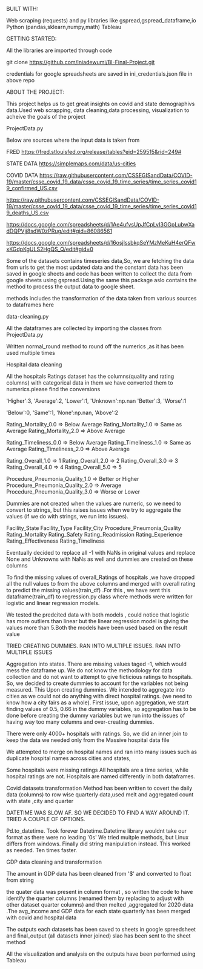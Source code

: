 
BUILT WITH:

Web scraping (requests) and py libraries like gspread,gspread_dataframe,io
Python (pandas,sklearn,numpy,math)
Tableau

GETTING STARTED:

All the libraries are imported through code 

git clone https://github.com/iniadewumi/BI-Final-Project.git

credentials for google spreadsheets are saved in ini_credentials.json file in above repo 

ABOUT THE PROJECT:

This project helps us to get great insights on covid and state demographivs data.Used web scrapping, data cleaning,data processing, visualization to acheive the goals of the project

ProjectData.py

Below are sources where the input data is taken from

FRED https://fred.stlouisfed.org/release/tables?eid=259515&rid=249#

STATE DATA https://simplemaps.com/data/us-cities

COVID DATA
https://raw.githubusercontent.com/CSSEGISandData/COVID-19/master/csse_covid_19_data/csse_covid_19_time_series/time_series_covid19_confirmed_US.csv

https://raw.githubusercontent.com/CSSEGISandData/COVID-19/master/csse_covid_19_data/csse_covid_19_time_series/time_series_covid19_deaths_US.csv

https://docs.google.com/spreadsheets/d/1Ae4ufvsUpJfCpLvI3GGpLubwXadDQPVjj8sdW0zPRug/edit#gid=86086561

https://docs.google.com/spreadsheets/d/16osjIssbkqSeYMzMeKuH4erQFwxKGdpKgULS2HgQS_Q/edit#gid=0


Some of the datasets contains timeseries data,So, we are fetching the data from urls to get the most updated data
and the constant data has been saved in google sheets and code has been written to collect the data from google sheets using gspread.Using the same this package aslo contains the method to process the output data to google sheet.

methods includes the transformation of the data taken from various sources to dataframes here

data-cleaning.py

All the dataframes are collected by importing the classes from  ProjectData.py

Written normal_round method to round off the numerics ,as it has been used multiple times

Hospital data cleaning

All the hospitals Ratings dataset has the columns(quality and rating columns) with categorical data in them we have converted them to numerics.please find the conversions

'Higher':3, 'Average':2, 'Lower':1, 'Unknown':np.nan 'Better':3, 'Worse':1

'Below':0, 'Same':1, 'None':np.nan, 'Above':2

Rating_Mortality_0.0 => Below Average
Rating_Mortality_1.0 => Same as Average
Rating_Mortality_2.0 => Above Average

Rating_Timeliness_0.0 => Below Average
Rating_Timeliness_1.0 => Same as Average
Rating_Timeliness_2.0 => Above Average

Rating_Overall_1.0 => 1 Rating_Overall_2.0 => 2 Rating_Overall_3.0 => 3
Rating_Overall_4.0 => 4 Rating_Overall_5.0 => 5

Procedure_Pneumonia_Quality_1.0 => Better or Higher Procedure_Pneumonia_Quality_2.0 => Average Procedure_Pneumonia_Quality_3.0 => Worse or Lower

Dummies are not created when the values are numeric, so we need to convert to strings, but this raises issues when we try to aggregate the values (if we do with strings, we run into issues). 

Facility_State
Facility_Type
Facility_City
Procedure_Pneumonia_Quality
Rating_Mortality
Rating_Safety
Rating_Readmission
Rating_Experience
Rating_Effectiveness
Rating_Timeliness

Eventually decided to replace all -1 with NaNs in original values and replace None and Unknowns with NaNs as well and dummies are created on these columns

To find the missing values of overall_Ratings of hospitals ,we have dropped all the null values to from the above columns and merged with overall rating to predict the missing values(train_df) .For this , we have sent this dataframe(train_df) to regression.py class where methods were written for logistic and linear regression models.

We tested the predcited data with both models , could notice that logistic has more outliers than linear but the linear regression model is giving the values more than 5.Both the models have been used based on the result value

TRIED CREATING DUMMIES. RAN INTO MULTIPLE ISSUES. RAN INTO MULTIPLE ISSUES

Aggregation into states. There are missing values taged -1, which would mess the dataframe up. We do not know the methodology for data collection and do not want to attempt to give ficticious ratings to hospitals. So, we decided to create dummies to account for the variables not being measured. This Upon creating dummies. We intended to aggregate into cities as we could not do anything with direct hospital ratings. (we need to know how a city fairs as a whole).
First issue, upon aggregation, we start finding values of 0.5, 0.66 in the dummy variables, so aggregation has to be done before creating the dummy variables but we run into the issues of having way too many columns and over-creating dummies.

There were only 4000+ hospitals with ratings. So, we did an inner join to keep the data we needed only from the Massive hospital data file

We attempted to merge on hospital names and ran into many issues such as duplicate hospital names across cities and states,

Some hospitals were missing ratings
All hospitals are a time series, while hospital ratings are not.
Hospitals are named differently in both dataframes.


Covid datasets transformation
Method has been written to covert the daily data (columns) to row wise quarterly data,used melt and aggregated count with state ,city and quarter 


DATETIME WAS SLOW AF. SO WE DECIDED TO FIND A WAY AROUND IT. TRIED A COUPLE OF OPTIONS.

Pd.to_datetime. Took forever
Datetime.Datetime library wouldnt take our format as there were no leading '0s' We tried muitple methods, but Linux differs from windows.
Finally did string manipulation instead. This worked as needed. Ten times faster.

GDP data cleaning and transformation

The amount in GDP data has been cleaned from '$' and converted to float from string

the quater data was present in column format , so written the code to have identify the quarter columns (renamed them by replacing to adjust with other dataset quarter columns) and then melted ,aggregated for 2020 data .The avg_income and GDP data for each state quarterly has been merged with covid and hospital data

The outputs each datasets has been saved to sheets in google spreedsheet and final_output (all datasets inner joined) slao has been sent to the sheet method


All the visualization and analysis on the outputs have been performed using Tableau 

